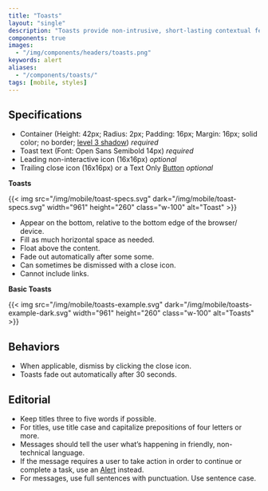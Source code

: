 ```yaml
---
title: "Toasts"
layout: "single"
description: "Toasts provide non-intrusive, short-lasting contextual feedback to the user."
components: true
images:
  - "/img/components/headers/toasts.png"
keywords: alert
aliases:
  - "/components/toasts/"
tags: [mobile, styles]
---
```


## Specifications

- Container (Height: 42px; Radius: 2px; Padding: 16px; Margin: 16px; solid color; no border; [level 3 shadow](/foundations/shadows-and-depth/)) _required_
- Toast text (Font: Open Sans Semibold 14px) _required_
- Leading non-interactive icon (16x16px) _optional_
- Trailing close icon (16x16px) or a Text Only [Button](/components/mobile/buttons/) _optional_

**Toasts**

{{< img src="/img/mobile/toast-specs.svg" dark="/img/mobile/toast-specs.svg" width="961" height="260" class="w-100" alt="Toast" >}}

- Appear on the bottom, relative to the bottom edge of the browser/ device.
- Fill as much horizontal space as needed.
- Float above the content.
- Fade out automatically after some some.
- Can sometimes be dismissed with a close icon.
- Cannot include links.

**Basic Toasts**

{{< img src="/img/mobile/toasts-example.svg" dark="/img/mobile/toasts-example-dark.svg" width="961" height="260" class="w-100" alt="Toasts" >}}

## Behaviors

- When applicable, dismiss by clicking the close icon.
- Toasts fade out automatically after 30 seconds.

## Editorial

- Keep titles three to five words if possible.
- For titles, use title case and capitalize prepositions of four letters or more.
- Messages should tell the user what’s happening in friendly, non-technical language.
- If the message requires a user to take action in order to continue or complete a task, use an [Alert](/components/mobile/alerts/)
  instead.
- For messages, use full sentences with punctuation. Use sentence case.
